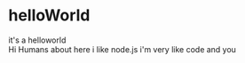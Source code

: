# helloWorld
it's a  helloworld  
Hi  Humans 
 about  here  i  like  node.js   i'm  very like  code  and  you 
